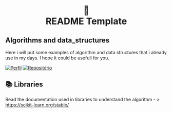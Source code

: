 <h1 align="center">
📄<br>README Template
</h1>

## **Algorithms and data_structures**
Here i will put some examples of algorithm and data structures that i already use in my days.
I hope it could be usefull for you.

[![Perfil](https://img.shields.io/badge/perfil%20-%23323330.svg?&style=for-the-badge&logo=perfil&logoColor=black&color=F745B5)](https://github.com/williamcararo)
[![Repositório](https://img.shields.io/badge/repositório%20-%23323330.svg?&style=for-the-badge&logo=repositório&logoColor=black&color=8000FF)](https://github.com/williamcararo?tab=repositories)

## 📚 Libraries
Read the documentation used in libraries to understand the algorithm - > https://scikit-learn.org/stable/
